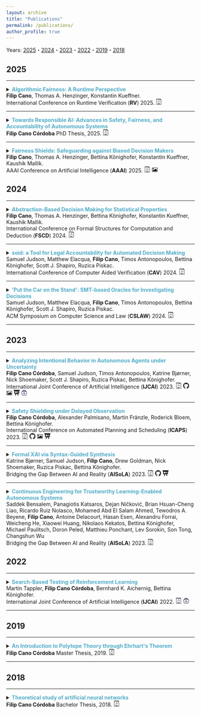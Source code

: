 ```yaml
---
layout: archive
title: "Publications"
permalink: /publications/
author_profile: true
---
```


Years: [2025](#2025)・[2024](#2024)・[2023](#2023)・[2022](#2022)・[2019](#2019)・[2018](#2018)


## 2025 ##

---

<details>
<summary> 
<strong style="color:#52adc8">Algorithmic Fairness: A Runtime Perspective</strong> <br>
 <strong>Filip Cano</strong>, Thomas A. Henzinger, Konstantin Kueffner.
<br>
International Conference on Runtime Verification (<strong>RV</strong>) 2025.
<a href="https://arxiv.org/pdf/2507.20711"
style="text-decoration: none;">
<img src="./../images/pdf-svg.svg" width=16em title="pdf"/>
</a>
</summary>
<br>
<div style="margin-left: 2em">
<strong> Abstract: </strong>
Fairness in AI is traditionally studied as a static property evaluated once, over a fixed dataset. However, real-world AI systems operate sequentially, with outcomes and environments evolving over time. This paper proposes a framework for analysing fairness as a runtime property. Using a minimal yet expressive model based on sequences of coin tosses with possibly evolving biases, we study the problems of monitoring and enforcing fairness expressed in either toss outcomes or coin biases. Since there is no one-size-fits-all solution for either problem, we provide a summary of monitoring and enforcement strategies, parametrised by environment dynamics, prediction horizon, and confidence thresholds. For both problems, we present general results under simple or minimal assumptions. We survey existing solutions for the monitoring problem for Markovian and additive dynamics, and existing solutions for the enforcement problem in static settings with known dynamics.
<br>
<br>
</div>
</details>

---

<details>
<summary> 
<strong style="color:#52adc8">Towards Responsible AI: Advances in Safety, Fairness, and Accountability of Autonomous Systems</strong> <br>
<strong>Filip Cano Córdoba</strong>
PhD Thesis, 2025.
<a href="https://graz.elsevierpure.com/files/92669538/PhD_Thesis_Filip_Cano.pdf">
<img src="./../images/pdf-svg.svg" width=16em title="pdf"/>
</a>
</summary>
<br>
<div style="margin-left: 2em">
<strong> Abstract: </strong>
Ensuring responsible use of artificial intelligence (AI) has become imperative as autonomous systems increasingly influence critical societal domains. However, the concept of trustworthy AI remains broad and multi-faceted. This thesis advances knowledge in the safety, fairness, transparency, and accountability of AI systems.

In safety, we extend classical deterministic shielding techniques to become resilient against delayed observations, enabling practical deployment in real-world conditions. 
We also implement both deterministic and probabilistic safety shields into simulated autonomous vehicles to prevent collisions with road users, validating the use of these techniques in realistic driving simulators.

We introduce fairness shields, a novel post-processing approach to enforce group fairness in sequential decision-making settings over finite and periodic time horizons. By optimizing intervention costs while strictly ensuring fairness constraints, this method efficiently balances fairness with minimal interference.

For transparency and accountability, we propose a formal framework for assessing intentional behaviour in probabilistic decision-making agents, introducing quantitative metrics of agency and intention quotient. We use these metrics to propose a retrospective analysis of intention, useful for determining responsibility when autonomous systems cause unintended harm.

Finally, we unify these contributions through the reactive decision-making framework, providing a general formalization that consolidates previous approaches. Collectively, the advancements presented contribute practically to the realization of safer, fairer, and more accountable AI systems, laying the foundations for future research in trustworthy AI.
<br>
<br>
<details><summary>BibTex:</summary>
<pre>
@phdthesis{cano2025towards,
  title = "Towards Responsible AI: Advances in Safety, Fairness, and Accountability of Autonomous Systems",
  author = "{Cano C\'ordoba}, Filip",
  year = "2025",
  school = "Graz University of Technology (90000)",
}
</pre>
</details>
</div>
</details>

---

<details>
<summary> 
<strong style="color:#52adc8">Fairness Shields: Safeguarding against Biased Decision Makers</strong> <br>
 <strong>Filip Cano</strong>, Thomas A. Henzinger, Bettina Könighofer, Konstantin Kueffner, Kaushik Mallik.
<br>
AAAI Conference on Artificial Intelligence (<strong>AAAI</strong>) 2025.
<a href="https://ojs.aaai.org/index.php/AAAI/article/view/33719/35874"
style="text-decoration: none;">
<img src="./../images/pdf-svg.svg" width=16em title="pdf"/>
</a>
<a href="./../files/aaai25-poster.pdf" style="text-decoration: none;">
<img src="./../images/poster-icon.svg" width=16em title="Poster"/>
</a>
</summary>
<br>
<div style="margin-left: 2em">
<strong> Abstract: </strong>
As AI-based decision-makers increasingly influence decisions that affect humans, it is crucial to ensure their decisions are fair and unbiased. Most algorithms for fair decision-making provide probabilistic guarantees of fairness over the long run, not providing any guarantees at specific intervals, such as yearly or quarterly. In this paper, we introduce a novel neurosymbolic approach to guarantee fairness in every finite run through the use of a symbolic runtime enforcer called a *fairness shield*. The fairness shield monitors and minimally intervenes in the decision-maker’s decisions to ensure that fairness criteria are met either within a bounded horizon or periodically, while also minimizing the costs associated with such interventions as specified by a given cost function. Given a distribution over future decisions and their costs, we present algorithms to compute fairness shields by solving a bounded-horizon optimal control problem. We present synthesis algorithms for four types of fairness shields, each tailored to different operational settings. Our empirical evaluation demonstrates the effectiveness of these shields in ensuring fairness while maintaining cost efficiency across various scenarios.
<br>
<br>
</div>
</details>

<!-- ---




<details>
<summary> 
<strong style="color:#52adc8">Machine Unlearning using Forgetting Neural Networks</strong> <br>
 Amartya Hatua, Trung T. Nguyen, <strong>Filip Cano</strong>, Andrew H. Sung
<br>
International Conference on Agents and Artificial Intelligence (<strong>ICAART</strong>) 2025.
<a href="https://arxiv.org/pdf/2410.22374"
style="text-decoration: none;">
<img src="./../images/pdf-svg.svg" width=16em title="pdf"/>
</a>
</summary>
<br>
<div style="margin-left: 2em">
<strong> Abstract: </strong>
Modern computer systems store vast amounts of personal data, enabling advances in AI and ML but risking user privacy and trust. For privacy reasons, it is desired sometimes for an ML model to forget part of the data it was trained on. This paper presents a new approach to machine unlearning using forgetting neural networks (FNN). FNNs are neural networks with specific forgetting layers, that take inspiration from the processes involved when a human brain forgets. While FNNs had been proposed as a theoretical construct, they have not been previously used as a machine unlearning method. We describe four different types of forgetting layers and study their properties. In our experimental evaluation, we report our results on the MNIST handwritten digit recognition and fashion datasets. The effectiveness of the unlearned models was tested using Membership Inference Attacks (MIA). Successful experimental results demonstrate the great potential of our proposed method for dealing with the machine unlearning problem.
<br>
<br>
</div>
</details> -->





## 2024 ##

---



<details>
<summary> 
<strong style="color:#52adc8">Abstraction-Based Decision Making for Statistical Properties</strong> <br>
 <strong>Filip Cano</strong>, Thomas A. Henzinger, Bettina Könighofer, Konstantin Kueffner, Kaushik Mallik.
<br>
International Conference on Formal Structures for Computation and Deduction (<strong>FSCD</strong>) 2024.
<a href="./../files/fscd24-paper.pdf"
style="text-decoration: none;">
<img src="./../images/pdf-svg.svg" width=16em title="pdf"/>
</a>
</summary>
<br>
<div style="margin-left: 2em">
<strong> Abstract: </strong>
Sequential decision-making in probabilistic environments is a fundamental problem with many applications in AI and economics. In this paper, we present an algorithm for synthesizing sequential decision-making agents that optimize statistical properties such as maximum and average response times. In the general setting of sequential decision-making, the environment is modeled as a random process that generates inputs. The agent responds to each input, aiming to maximize rewards and minimize costs within a specified time horizon. The corresponding synthesis problem is known to be PSPACE-hard. We consider the special case where the input distribution, reward, and cost depend on input-output statistics specified by counter automata. For such problems, this paper presents the first PTIME synthesis algorithms. We introduce the notion of statistical abstraction, which clusters statistically indistinguishable input-output sequences into equivalence classes. This abstraction allows for a dynamic programming algorithm whose complexity grows polynomially with the considered horizon, making the statistical case exponentially more efficient than the general case. We evaluate our algorithm on three different application scenarios of a client-server protocol, where multiple clients compete via bidding to gain access to the service offered by the server. The synthesized policies optimize profit while guaranteeing that none of the server’s clients is disproportionately starved of the service.
<br>
<br>
<details><summary>BibTex:</summary>
<pre>
@inproceedings{cano2024abstraction,
  author =	{Cano, Filip and Henzinger, Thomas A. and K\"{o}nighofer, Bettina and Kueffner, Konstantin and Mallik, Kaushik},
  title =	{Abstraction-Based Decision Making for Statistical Properties},
  booktitle =	{9th International Conference on Formal Structures for Computation and Deduction (FSCD 2024)},
  pages =	{2:1--2:17},
  series =	{Leibniz International Proceedings in Informatics (LIPIcs)},
  year =	{2024},
  volume =	{299},
  publisher =	{Schloss Dagstuhl -- Leibniz-Zentrum f{\"u}r Informatik},
  address =	{Dagstuhl, Germany}
}

</pre>
</details>
</div>
</details>

---

<details>
<summary> 
<strong style="color:#52adc8">soid: a Tool for Legal Accountability for Automated Decision Making </strong> <br>
Samuel Judson, Matthew Elacqua, <strong>Filip Cano</strong>, Timos Antonopoulos, Bettina Könighofer, Scott J. Shapiro, Ruzica Piskac.
<br>
International Conference of Computer Aided Verification (<strong>CAV</strong>) 2024.
<a href="./../files/cav24-paper.pdf"
style="text-decoration: none;">
<img src="./../images/pdf-svg.svg" width=16em title="pdf"/>
</a>
</summary>
<br>
<div style="margin-left: 2em">
<strong> Abstract: </strong>
We present soid, a tool for interrogating the decision making of autonomous agents using SMT-based automated reasoning. Relying on the Z3 SMT solver and KLEE symbolic execution engine, soid allows investigators to receive rigorously proven answers to factual and counterfactual queries about agent behavior, enabling effective legal and engineering accountability for harmful or otherwise incorrect decisions. We evaluate soid qualitatively and quantitatively on a pair of examples, i) a buggy implementation of a classic decision tree inference benchmark from the explainable AI (XAI) literature; and ii) a car crash in a simulated physics environment. For the latter, we also contribute the soid-gui, a domain-specific, web-based example interface for legal and other practitioners to specify factual and counterfactual queries without requiring sophisticated programming or formal methods expertise.
<br>
<br>
<details><summary>BibTex:</summary>
<pre>
@inproceedings{judson2024soid,
  title={soid: {A} Tool for Legal Accountability for Automated Decision Making},
  author={Judson, Samuel and Elacqua, Matthee and Cano, Filip and Antonopoulos, Timos and K{\"o}nighofer, Bettina and Shapiro, Scott J. and Piskac, Ruzica},
  booktitle = {Computer Aided Verification - 36th International Conference, {CAV}},
  series       = {Lecture Notes in Computer Science},
  volume       = {14682},
  pages        = {233--246},
  publisher    = {Springer},
  year         = {2024}
}


</pre>
</details>
</div>
</details>

---

<details>
<summary> 
<strong style="color:#52adc8">'Put the Car on the Stand': SMT-based Oracles for Investigating Decisions</strong> <br>
Samuel Judson, Matthew Elacqua, <strong>Filip Cano</strong>, Timos Antonopoulos, Bettina Könighofer, Scott J. Shapiro, Ruzica Piskac.
<br>
ACM Symposium on Computer Science and Law (<strong>CSLAW</strong>) 2024.
<a href="./../files/cslaw24-paper.pdf"
style="text-decoration: none;">
<img src="./../images/pdf-svg.svg" width=16em title="pdf"/>
</a>
</summary>
<br>
<div style="margin-left: 2em">
<strong> Abstract: </strong>
Principled accountability in the aftermath of harms is essential to
the trustworthy design and governance of algorithmic decision
making. Legal theory offers a paramount method for assessing culpability: putting the agent ‘on the stand’ to subject their actions
and intentions to cross-examination. We show that under minimal
assumptions automated reasoning can rigorously interrogate algorithmic behaviors as in the adversarial process of legal fact finding.
We use the formal methods of symbolic execution and satisfiability
modulo theories (SMT) solving to discharge queries about agent
behavior in factual and counterfactual scenarios, as adaptively formulated by a human investigator. We implement our framework
and demonstrate its utility on an illustrative car crash scenario.
<br>
<br>
<details><summary>BibTex:</summary>
<pre>
@inproceedings{judson2024put,
  title={'Put the Car on the Stand': {SMT}-based Oracles for Investigating Decisions},
  author={Judson, Samuel and Elacqua, Matthee and Cano, Filip and Antonopoulos, Timos and K{\"o}nighofer, Bettina and Shapiro, Scott J. and Piskac, Ruzica},
  booktitle    = {Proceedings of the Symposium on Computer Science and Law, {CSLAW}
                  2024, Boston, MA, USA, March 12-13, 2024},
  pages        = {73--85},
  publisher    = {ACM},
  year         = {2024}
}


</pre>
</details>
</div>
</details>

---


## 2023 ##

---

<details>
<summary> 
<strong style="color:#52adc8">Analyzing Intentional Behavior in Autonomous Agents under Uncertainty</strong> <br>
<strong>Filip Cano Córdoba</strong>, Samuel Judson, Timos Antonopoulos, Katrine Bjørner, Nick Shoemaker, Scott J. Shapiro, Ruzica Piskac, Bettina Könighofer.
<br>
International Joint Conference of Artificial Intelligence (<strong>IJCAI</strong>) 2023.
<a href="https://www.ijcai.org/proceedings/2023/0042.pdf"
style="text-decoration: none;">
<img src="./../images/pdf-svg.svg" width=16em title="pdf"/>
</a>
<a href="https://github.com/filipcano/intentional-autonomous-agents" style="text-decoration: none;">
<img src="./../images/github-icon.svg" width=16em title="Repository"/>
</a>
<a href="./../files/ijcai23-poster.pdf" style="text-decoration: none;">
<img src="./../images/poster-icon.svg" width=16em title="Poster"/>
</a>
<a href="./../files/ijcai23-slides.pptx" style="text-decoration: none;">
<img src="./../images/slides-icon.svg" width=16em title="Slides"/>
</a>
<a href="https://recorder-v3.slideslive.com/?share=84865&s=0c054fdc-adfd-4ef6-8302-5a3f3710089b" style="text-decoration: none;">
<img src="./../images/video-icon.svg" width=16em title="Talk recording"/>
</a>
</summary>
<br>
<div style="margin-left: 2em">
<strong> Abstract: </strong>
Principled accountability for autonomous decision-making in uncertain environments requires distinguishing intentional outcomes from negligent designs from actual accidents. We propose analyzing the behavior of autonomous agents through a quantitative measure of the evidence of intentional behavior. We model an uncertain environment as a Markov Decision Process (MDP). For a given scenario, we rely on probabilistic model checking to compute the ability of the agent to influence reaching a certain event. We call this the scope of agency. We say that there is evidence of intentional behavior if the scope of agency is high and the decisions of the agent are close to being optimal for reaching the event. Our method applies counterfactual reasoning to automatically generate relevant scenarios that can be analyzed to increase the confidence of our assessment. In a case study, we show how our method can distinguish between 'intentional' and 'accidental' traffic collisions.
<br>
<br>
<details><summary>BibTex:</summary>
<pre>
@inproceedings{canocordoba2023analyzing,
  title={Analyzing Intentional Behavior in Autonomous Agents under Uncertainty},
  author={Cano C{\'o}rdoba, Filip and Judson, Samuel and Antonopoulos, Timos and Bj{\o}rner, Katrine and Shoemaker, Nicholas and Shapiro, Scott J and Piskac, Ruzica and K{\"o}nighofer, Bettina},
  booktitle = {Proceedings of the Thirty-Second International Joint Conference on Artificial Intelligence, {IJCAI} 2023},
  year={2023}
}

</pre>
</details>
</div>
</details>

---

<details>
<summary> 
<strong style="color:#52adc8">Safety Shielding under Delayed Observation</strong> <br>
<strong>Filip Cano Córdoba</strong>, Alexander Palmisano, Martin Fränzle, Roderick Bloem, Bettina Könighofer. 
<br>
International Conference on Automated Planning and Scheduling (<strong>ICAPS</strong>) 2023.
<a href="https://ojs.aaai.org/index.php/ICAPS/article/view/27181/26954" style="text-decoration: none;">
<img src="./../images/pdf-svg.svg" width=16em title="pdf"/>
</a>
<a href="https://github.com/filipcano/safety-shields-delayed" style="text-decoration: none;">
<img src="./../images/github-icon.svg" width=16em title="Repository"/>
</a>
<a href="./../files/icaps23-poster.pdf" style="text-decoration: none;">
<img src="./../images/poster-icon.svg" width=16em title="Poster"/>
</a>
<a href="./../files/icaps23-slides.pptx" style="text-decoration: none;">
<img src="./../images/slides-icon.svg" width=16em title="Slides"/>
</a>
</summary>
<br>
<div style="margin-left: 2em">
<strong> Abstract: </strong>
Agents operating in physical environments need to be able to handle delays in the input and output signals since neither data transmission nor sensing or actuating the environment are instantaneous. Shields are correct-by-construction runtime enforcers that guarantee safe execution by correcting any action that may cause a violation of a formal safety specification. Besides providing safety guarantees, shields should interfere minimally with the agent. Therefore, shields should pick the safe corrective actions in such a way that future interferences are most likely minimized. Current shielding approaches do not consider possible delays in the input signals in their safety analyses. In this paper, we address this issue. We propose synthesis algorithms to compute delay-resilient shields that guarantee safety under worst-case assumptions on the delays of the input signals. We also introduce novel heuristics for deciding between multiple corrective actions, designed to minimize future shield interferences caused by delays. As a further contribution, we present the first integration of shields in a realistic driving simulator. We implemented our delayed shields in the driving simulator Carla. We shield potentially unsafe autonomous driving agents in different safety-critical scenarios and show the effect of delays on the safety analysis.
<br>
<br>
<details><summary>BibTex:</summary>
<pre>
@article{Cano2023, 
  title={Safety Shielding under Delayed Observation}, 
  author={Cano Córdoba, Filip and Palmisano, Alexander and Fränzle, Martin and Bloem, Roderick and Könighofer, Bettina}, 
  journal={Proceedings of the International Conference on Automated Planning and Scheduling}, 
  volume={33},  
  number={1}, 
  pages={80-85},
  year={2023}
}

</pre>
</details>
</div>
</details>

---


<details>
<summary> 
<strong style="color:#52adc8">Formal XAI via Syntax-Guided Synthesis</strong> <br>
Katrine Bjørner, Samuel Judson, <strong>Filip Cano</strong>, Drew Goldman, Nick Shoemaker, Ruzica Piskac, Bettina Könighofer.
<br>
Bridging the Gap Between AI and Reality (<strong>AISoLA</strong>) 2023.
<a href="../files/isola23-paper.pdf"
style="text-decoration: none;">
<img src="./../images/pdf-svg.svg" width=16em title="pdf"/>
</a>
<a href="https://github.com/kbjorner/synthesis" style="text-decoration: none;">
<img src="./../images/github-icon.svg" width=16em title="Repository"/>
</a>
<a href="./../files/aisola2023-slides.pptx" style="text-decoration: none;">
<img src="./../images/slides-icon.svg" width=16em title="Slides"/>
</a>
</summary>
<br>
<div style="margin-left: 2em">
<strong> Abstract: </strong>
In this paper, we propose a novel application of syntax-guided synthesis to find symbolic representations of a model’s decision-making process, designed for easy comprehension and validation by humans. Our approach takes input-output samples from complex machine learning models, such as deep neural networks, and automatically derives interpretable mimic programs. A mimic program precisely imitates the behavior of an opaque model over the provided data. We discuss various types of grammars that are well-suited for computing mimic programs for tabular and image input data. Our experiments demonstrate the potential of the proposed method: wesuccessfully synthesized mimic programs for neural networks trained on the MNIST and the Pima Indians diabetes data sets. All experiments were performed using the SMT-based cvc5 synthesis tool.
<br>
<br>
<details><summary>BibTex:</summary>
<pre>
@inproceedings{DBLP:conf/vecos/BjornerJCGSPK23,
  author       = {Katrine Bj{\o}rner and
                  Samuel Judson and
                  Filip Cano and
                  Drew Goldman and
                  Nicholas Shoemaker and
                  Ruzica Piskac and
                  Bettina K{\"{o}}nighofer},
  title        = {Formal {XAI} via Syntax-Guided Synthesis},
  booktitle    = {AISoLA},
  series       = {Lecture Notes in Computer Science},
  volume       = {14380},
  pages        = {119--137},
  publisher    = {Springer},
  year         = {2023}
}

</pre>
</details>
</div>
</details>


---


<details>
<summary> 
<strong style="color:#52adc8">Continuous Engineering for Trustworthy Learning-Enabled Autonomous Systems</strong> <br>
Saddek Bensalem, Panagiotis Katsaros, Dejan Ničković, Brian Hsuan-Cheng Liao, Ricardo Ruiz Nolasco, Mohamed Abd El Salam Ahmed, Tewodros A. Beyene, <strong>Filip Cano</strong>, Antoine Delacourt, Hasan Esen, Alexandru Forrai, Weicheng He, Xiaowei Huang, Nikolaos Kekatos, Bettina Könighofer, Michael Paulitsch, Doron Peled, Matthieu Ponchant, Lev Sorokin, Son Tong, Changshun Wu 
<br>
Bridging the Gap Between AI and Reality (<strong>AISoLA</strong>) 2023.
<a href="https://link.springer.com/content/pdf/10.1007/978-3-031-46002-9_15.pdf"
style="text-decoration: none;">
<img src="./../images/pdf-svg.svg" width=16em title="pdf"/>
</a>
</summary>
<br>
<div style="margin-left: 2em">
<strong> Abstract: </strong>
Learning-enabled autonomous systems (LEAS) use machine learning (ML) components for essential functions of autonomous operation, such as perception and control. LEAS are often safety-critical. The development and integration of trustworthy ML components present new challenges that extend beyond the boundaries of system’s design to the system’s operation in its real environment. This paper introduces the methodology and tools developed within the frame of the FOCETA European project towards the continuous engineering of trustworthy LEAS. Continuous engineering includes iterations between two alternating phases, namely: (i) design and virtual testing, and (ii) deployment and operation. Phase (i) encompasses the design of trustworthy ML components and the system’s validation with respect to formal specifications of its requirements via modeling and simulation. An integral part of both the simulation-based testing and the operation of LEAS is the monitoring and enforcement of safety, security and performance properties and the acquisition of information for the system’s operation in its environment. Finally, we show how the FOCETA approach has been applied to realistic continuous engineering workflowsfor three different LEAS from automotive and medical application domains.
<br>
<br>
<details><summary>BibTex:</summary>
<pre>
@inproceedings{DBLP:conf/vecos/BensalemKNLNABCDEFHHKKPPPSTW23,
  author       = {Saddek Bensalem and
                  Panagiotis Katsaros and
                  Dejan Nickovic and
                  Brian Hsuan{-}Cheng Liao and
                  Ricardo Ruiz Nolasco and
                  Mohamed Abd El Salam Ahmed and
                  Tewodros A. Beyene and
                  Filip Cano and
                  Antoine Delacourt and
                  Hasan Esen and
                  Alexandru Forrai and
                  Weicheng He and
                  Xiaowei Huang and
                  Nikolaos Kekatos and
                  Bettina K{\"{o}}nighofer and
                  Michael Paulitsch and
                  Doron Peled and
                  Matthieu Ponchant and
                  Lev Sorokin and
                  Son Tong and
                  Changshun Wu},
  title        = {Continuous Engineering for Trustworthy Learning-Enabled Autonomous
                  Systems},
  booktitle    = {AISoLA},
  series       = {Lecture Notes in Computer Science},
  volume       = {14380},
  pages        = {256--278},
  publisher    = {Springer},
  year         = {2023}
}

</pre>
</details>
</div>
</details>


## 2022 ##

---

<details>
<summary> 
<strong style="color:#52adc8">Search-Based Testing of Reinforcement Learning</strong> <br>
Martin Tappler, <strong>Filip Cano Córdoba</strong>, Bernhard K. Aichernig, Bettina Könighofer. 
<br>
International Joint Conference of Artificial Intelligence (<strong>IJCAI</strong>) 2022.
<a href="https://www.ijcai.org/proceedings/2022/0072.pdf" style="text-decoration: none;">
<img src="./../images/pdf-svg.svg" width=16em title="pdf"/>
</a>
<a href="https://slideslive.com/38985048/searchbased-testing-of-reinforcement-learning" style="text-decoration: none;">
<img src="./../images/video-icon.svg" width=16em title="Talk recording"/>
</a>
</summary>
<br>
<div style="margin-left: 2em">
<strong> Abstract: </strong>
Evaluation of deep reinforcement learning (RL) is inherently challenging. Especially the opaqueness of learned policies and the stochastic nature of both agents and environments make testing the behavior of deep RL agents difficult. We present a search-based testing framework that enables a wide range of novel analysis capabilities for evaluating the safety and performance of deep RL agents. For safety testing, our framework utilizes a search algorithm that searches for a reference trace that solves the RL task. The backtracking states of the search, called boundary states, pose safety-critical situations. We create safety test-suites that evaluate how well the RL agent escapes safety-critical situations near these boundary states. For robust performance testing, we create a diverse set of traces via fuzz testing. These fuzz traces are used to bring the agent into a wide variety of potentially unknown states from which the average performance of the agent is compared to the average performance of the fuzz traces. We apply our search-based testing approach on RL for Nintendo's Super Mario Bros.

<br>
<br>
<details><summary>BibTex:</summary>
<pre>
@inproceedings{ijcai2022p0072,
  title     = {Search-Based Testing of Reinforcement Learning},
  author    = {Tappler, Martin and Cano Córdoba, Filip and Aichernig, Bernhard K. and Könighofer, Bettina},
  booktitle = {Proceedings of the Thirty-First International Joint Conference on
               Artificial Intelligence, {IJCAI-22}},
  publisher = {International Joint Conferences on Artificial Intelligence Organization},
  editor    = {Lud De Raedt},
  pages     = {503--510},
  year      = {2022},
  month     = {7},
  note      = {Main Track},
  doi       = {10.24963/ijcai.2022/72},
  url       = {https://doi.org/10.24963/ijcai.2022/72},
}

</pre>
</details>
</div>
</details>

---

## 2019 ##

---

<details>
<summary> 
<strong style="color:#52adc8">An Introduction to Polytope Theory through Ehrhart's Theorem</strong> <br>
<strong>Filip Cano Córdoba</strong>
Master Thesis, 2019.
<a href="https://upcommons.upc.edu/handle/2117/171328">
<img src="./../images/pdf-svg.svg" width=16em title="pdf"/>
</a>
</summary>
<br>
<div style="margin-left: 2em">
<strong> Abstract: </strong>
A classic introduction to polytope theory is presented, serving as the foundation to develop more advanced theoretical tools, namely the algebra of polyhedra and the use of valuations. The main theoretical objective is the construction of the so called Berline-Vergne valuation. Most of the theoretical development is aimed towards this goal. A little survey on Ehrhart positivity is presented, as well as some calculations that lead to conjecture that generalized permutohedra have positive coefficients in their Ehrhart polynomials. Throughout the thesis three different proofs of Ehrhart's theorem are presented, as an application of the new techniques developed.

<br>
<br>
<details><summary>BibTex:</summary>
<pre>
@mastersthesis{cano2019introduction,
  title={An Introduction to Polytope Theory through Ehrhart's Theorem},
  author={Cano C{\'o}rdoba, Filip},
  type={M.S. thesis},
  year={2019},
  school={Universitat Polit{\`e}cnica de Catalunya}
}
</pre>
</details>
</div>
</details>

---

## 2018 ##

---

<details>
<summary> 
<strong style="color:#52adc8">Theoretical study of artificial neural networks</strong> <br>
<strong>Filip Cano Córdoba</strong> Bachelor Thesis, 2018.
<a href="https://upcommons.upc.edu/bitstream/handle/2117/121051/memoria.pdf">
<img src="./../images/pdf-svg.svg" width=16em title="pdf"/>
</a>
</summary>
<br>
<div style="margin-left: 2em">
<strong> Abstract: </strong>
The basic structure and definitions of artificial neural networks are exposed, as an introduction to Machine Learning algorithms. The theoretical description is emphasized and representation power of both shallow and deep networks is studied, proving the so called \textit{Universality Theorem}. Then the properties and limitations of learning algorithms are studied. More specifically, the \textit{No Free Lunch Theorem} is presented and proven, and then some recent approaches to the open problem of convergence of Stochastic Gradient Descent applied to neural networks are presented. Finally, a concept of forgetting in neural networks is introduced and some results on this model are given throughout the thesis.

<br>
<br>
<details><summary>BibTex:</summary>
<pre>
@mastersthesis{cano2018theoretical,
  title={Theoretical study of artificial neural networks},
  author={Cano C{\'o}rdoba, Felipe},
  type={B.S. thesis},
  year={2018},
  school={Universitat Polit{\`e}cnica de Catalunya}
}
</pre>
</details>
</div>
</details>


